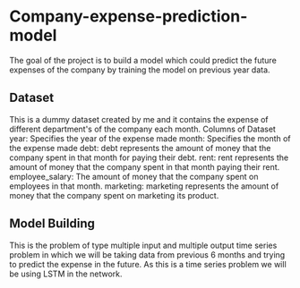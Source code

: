 # Company-expense-prediction-model
The goal of the project is to build a model which could predict the future expenses of the company by training the model on previous year data.

## Dataset
This is a dummy dataset created by me and it contains the expense of different department's of the company each month. 
Columns of Dataset
year: Specifies the year of the expense made
month: Specifies the month of the expense made
debt: debt represents the amount of money that the company spent in that month for paying their debt.
rent: rent represents the amount of money that the company spent in that month paying their rent.
employee_salary: The amount of money that the company spent on employees in that month.
marketing: marketing represents the amount of money that the company spent on marketing its product.

## Model Building
This is the problem of type multiple input and multiple output time series problem in which we will be taking data from previous 6 months and trying to predict the expense in the future. As this is a time series problem we will be using LSTM in the network.

